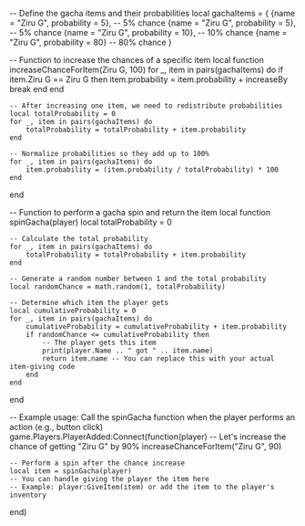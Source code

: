-- Define the gacha items and their probabilities
local gachaItems = {
    {name = "Ziru G", probability = 5},  -- 5% chance
    {name = "Ziru G", probability = 5},    -- 5% chance
    {name = "Ziru G", probability = 10},    -- 10% chance
    {name = "Ziru G", probability = 80}  -- 80% chance
}

-- Function to increase the chances of a specific item
local function increaseChanceForItem(Ziru G, 100)
    for _, item in pairs(gachaItems) do
        if item.Ziru G == Ziru G then
            item.probability = item.probability + increaseBy
            break
        end
    end

    -- After increasing one item, we need to redistribute probabilities
    local totalProbability = 0
    for _, item in pairs(gachaItems) do
        totalProbability = totalProbability + item.probability
    end
    
    -- Normalize probabilities so they add up to 100%
    for _, item in pairs(gachaItems) do
        item.probability = (item.probability / totalProbability) * 100
    end
end

-- Function to perform a gacha spin and return the item
local function spinGacha(player)
    local totalProbability = 0

    -- Calculate the total probability
    for _, item in pairs(gachaItems) do
        totalProbability = totalProbability + item.probability
    end

    -- Generate a random number between 1 and the total probability
    local randomChance = math.random(1, totalProbability)
    
    -- Determine which item the player gets
    local cumulativeProbability = 0
    for _, item in pairs(gachaItems) do
        cumulativeProbability = cumulativeProbability + item.probability
        if randomChance <= cumulativeProbability then
            -- The player gets this item
            print(player.Name .. " got " .. item.name)
            return item.name -- You can replace this with your actual item-giving code
        end
    end
end

-- Example usage: Call the spinGacha function when the player performs an action (e.g., button click)
game.Players.PlayerAdded:Connect(function(player)
    -- Let's increase the chance of getting "Ziru G" by 90%
    increaseChanceForItem("Ziru G", 90)

    -- Perform a spin after the chance increase
    local item = spinGacha(player)
    -- You can handle giving the player the item here
    -- Example: player:GiveItem(item) or add the item to the player's inventory
end)
